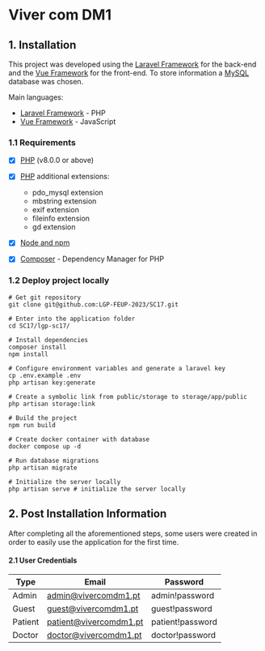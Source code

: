 # Viver com DM1

## 1. Installation

This project was developed using the [Laravel Framework](./README-Laravel.md) for the
back-end and the [Vue Framework](https://vuejs.org/) for the front-end. To store information
a [MySQL](https://www.mysql.com/) database was chosen.

Main languages:
- [Laravel Framework](./README-Laravel.md) - PHP
- [Vue Framework](https://vuejs.org/) - JavaScript


### 1.1 Requirements

- [x] [PHP](https://www.php.net/) (v8.0.0 or above) 
- [x] [PHP](https://www.php.net/) additional extensions:
  - pdo_mysql extension
  - mbstring extension
  - exif extension
  - fileinfo extension
  - gd extension

- [x] [Node and npm](https://nodejs.org/en)
- [x] [Composer](https://getcomposer.org/) - Dependency Manager for PHP

### 1.2 Deploy project locally

```shell
# Get git repository
git clone git@github.com:LGP-FEUP-2023/SC17.git

# Enter into the application folder
cd SC17/lgp-sc17/

# Install dependencies
composer install
npm install

# Configure environment variables and generate a laravel key
cp .env.example .env
php artisan key:generate

# Create a symbolic link from public/storage to storage/app/public
php artisan storage:link

# Build the project
npm run build

# Create docker container with database
docker compose up -d

# Run database migrations 
php artisan migrate

# Initialize the server locally
php artisan serve # initialize the server locally
```

## 2. Post Installation Information

After completing all the aforementioned steps, some users were created in order
to easily use the application for the first time.

#### 2.1 User Credentials

| Type    | Email                  | Password         |
|---------|------------------------|------------------|
| Admin   | admin@vivercomdm1.pt   | admin!password   |
| Guest   | guest@vivercomdm1.pt   | guest!password   |
| Patient | patient@vivercomdm1.pt | patient!password |
| Doctor  | doctor@vivercomdm1.pt  | doctor!password  |
